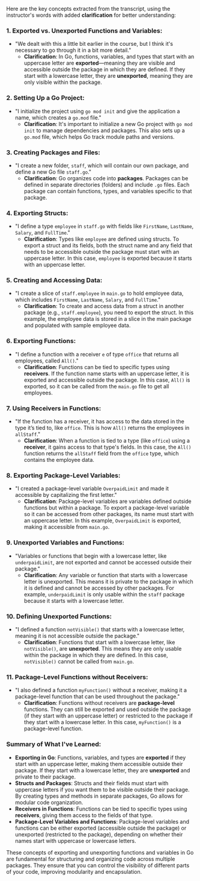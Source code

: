 Here are the key concepts extracted from the transcript, using the instructor's words with added **clarification** for better understanding:

### 1. **Exported vs. Unexported Functions and Variables**:
   - "We dealt with this a little bit earlier in the course, but I think it's necessary to go through it in a bit more detail."
     - **Clarification**: In Go, functions, variables, and types that start with an uppercase letter are **exported**—meaning they are visible and accessible outside the package in which they are defined. If they start with a lowercase letter, they are **unexported**, meaning they are only visible within the package.

### 2. **Setting Up a Go Project**:
   - "I initialize the project using `go mod init` and give the application a name, which creates a `go.mod` file."
     - **Clarification**: It's important to initialize a new Go project with `go mod init` to manage dependencies and packages. This also sets up a `go.mod` file, which helps Go track module paths and versions.

### 3. **Creating Packages and Files**:
   - "I create a new folder, `staff`, which will contain our own package, and define a new Go file `staff.go`."
     - **Clarification**: Go organizes code into **packages**. Packages can be defined in separate directories (folders) and include `.go` files. Each package can contain functions, types, and variables specific to that package.

### 4. **Exporting Structs**:
   - "I define a type `employee` in `staff.go` with fields like `FirstName`, `LastName`, `Salary`, and `FullTime`."
     - **Clarification**: Types like `employee` are defined using structs. To export a struct and its fields, both the struct name and any field that needs to be accessible outside the package must start with an uppercase letter. In this case, `employee` is exported because it starts with an uppercase letter.

### 5. **Creating and Accessing Data**:
   - "I create a slice of `staff.employee` in `main.go` to hold employee data, which includes `FirstName`, `LastName`, `Salary`, and `FullTime`."
     - **Clarification**: To create and access data from a struct in another package (e.g., `staff.employee`), you need to export the struct. In this example, the employee data is stored in a slice in the main package and populated with sample employee data.

### 6. **Exporting Functions**:
   - "I define a function with a receiver `e` of type `office` that returns all employees, called `All()`."
     - **Clarification**: Functions can be tied to specific types using **receivers**. If the function name starts with an uppercase letter, it is exported and accessible outside the package. In this case, `All()` is exported, so it can be called from the `main.go` file to get all employees.

### 7. **Using Receivers in Functions**:
   - "If the function has a receiver, it has access to the data stored in the type it’s tied to, like `office`. This is how `All()` returns the employees in `allStaff`."
     - **Clarification**: When a function is tied to a type (like `office`) using a **receiver**, it gains access to that type's fields. In this case, the `All()` function returns the `allStaff` field from the `office` type, which contains the employee data.

### 8. **Exporting Package-Level Variables**:
   - "I created a package-level variable `OverpaidLimit` and made it accessible by capitalizing the first letter."
     - **Clarification**: Package-level variables are variables defined outside functions but within a package. To export a package-level variable so it can be accessed from other packages, its name must start with an uppercase letter. In this example, `OverpaidLimit` is exported, making it accessible from `main.go`.

### 9. **Unexported Variables and Functions**:
   - "Variables or functions that begin with a lowercase letter, like `underpaidLimit`, are not exported and cannot be accessed outside their package."
     - **Clarification**: Any variable or function that starts with a lowercase letter is unexported. This means it is private to the package in which it is defined and cannot be accessed by other packages. For example, `underpaidLimit` is only usable within the `staff` package because it starts with a lowercase letter.

### 10. **Defining Unexported Functions**:
   - "I defined a function `notVisible()` that starts with a lowercase letter, meaning it is not accessible outside the package."
     - **Clarification**: Functions that start with a lowercase letter, like `notVisible()`, are **unexported**. This means they are only usable within the package in which they are defined. In this case, `notVisible()` cannot be called from `main.go`.

### 11. **Package-Level Functions without Receivers**:
   - "I also defined a function `myFunction()` without a receiver, making it a package-level function that can be used throughout the package."
     - **Clarification**: Functions without receivers are **package-level** functions. They can still be exported and used outside the package (if they start with an uppercase letter) or restricted to the package if they start with a lowercase letter. In this case, `myFunction()` is a package-level function.

### Summary of What I've Learned:
- **Exporting in Go**: Functions, variables, and types are **exported** if they start with an uppercase letter, making them accessible outside their package. If they start with a lowercase letter, they are **unexported** and private to their package.
- **Structs and Packages**: Structs and their fields must start with uppercase letters if you want them to be visible outside their package. By creating types and methods in separate packages, Go allows for modular code organization.
- **Receivers in Functions**: Functions can be tied to specific types using **receivers**, giving them access to the fields of that type.
- **Package-Level Variables and Functions**: Package-level variables and functions can be either exported (accessible outside the package) or unexported (restricted to the package), depending on whether their names start with uppercase or lowercase letters.

These concepts of exporting and unexporting functions and variables in Go are fundamental for structuring and organizing code across multiple packages. They ensure that you can control the visibility of different parts of your code, improving modularity and encapsulation.